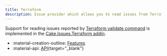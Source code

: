```yaml
---
title: Terraform
description: Issue provider which allows you to read issues from Terraform validate command.
---
```


Support for reading issues reported by [Terraform validate command](https://www.terraform.io/docs/cli/commands/validate.html)
is implemented in the [Cake.Issues.Terraform addin](https://cakebuild.net/extensions/cake-issues-terraform/).

<div class="grid cards" markdown>

- :material-creation-outline: [Features](features.md)
- :material-api: [API](https://cakebuild.net/extensions/cake-issues-terraform){target="_blank"}

</div>
